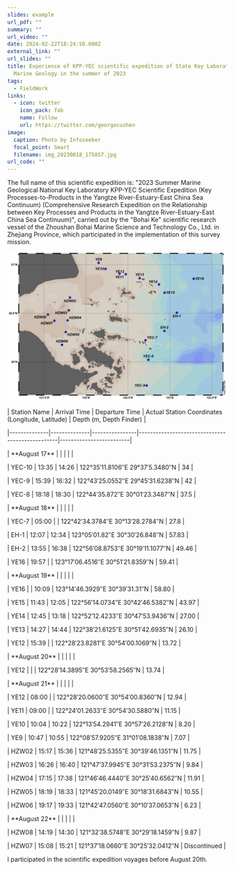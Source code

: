 ```yaml
---
slides: example
url_pdf: ""
summary: ""
url_video: ""
date: 2024-02-22T18:24:50.600Z
external_link: ""
url_slides: ""
title: Experience of KPP-YEC scientific expedition of State Key Laboratory of
  Marine Geology in the summer of 2023
tags:
  - FieldWork
links:
  - icon: twitter
    icon_pack: fab
    name: Follow
    url: https://twitter.com/georgecushen
image:
  caption: Photo by Infoseeker
  focal_point: Smart
  filename: img_20230818_175857.jpg
url_code: ""
---
```

The full name of this scientific expedition is: "2023 Summer Marine Geological National Key Laboratory KPP-YEC Scientific Expedition (Key Processes-to-Products in the Yangtze River-Estuary-East China Sea Continuum) (Comprehensive Research Expedition on the Relationship between Key Processes and Products in the Yangtze River-Estuary-East China Sea Continuum)", carried out by the "Bohai Ke" scientific research vessel of the Zhoushan Bohai Marine Science and Technology Co., Ltd. in Zhejiang Province, which participated in the implementation of this survey mission.

![](odv_collection_2023-08-29t00-13-38_-view-fullscreenmap-_0.jpg " Observation Station Positions and Names Distribution Map")

\| Station Name | Arrival Time | Departure Time | Actual Station Coordinates (Longitude, Latitude) | Depth (m, Depth Finder) |

\|--------------|--------------|----------------|-------------------------------------------------|-------------------------|

\| \*\*August 17\*\* | | | | |

\| YEC-10       | 13:35        | 14:26          | 122°35′11.8106″E 29°37′5.3480″N                | 34                      |

\| YEC-9        | 15:39        | 16:32          | 122°43′25.0552″E 29°45′31.6238″N               | 42                      |

\| YEC-8        | 18:18        | 18:30          | 122°44′35.872″E 30°01′23.3487″N                | 37.5                    |

\| \*\*August 18\*\* | | | | |

\| YEC-7        | 05:00        |                | 122°42′34.3784″E 30°13′28.2784″N               | 27.8                    |

\| EH-1         | 12:07        | 12:34          | 123°05′01.82″E 30°30′26.848″N                  | 57.83                   |

\| EH-2         | 13:55        | 16:38          | 122°56′08.8753″E 30°19′11.1077″N               | 49.46                   |

\| YE16         | 19:57        |                | 123°17′06.4516″E 30°51′21.8359″N               | 59.41                   |

\| \*\*August 19\*\* | | | | |

\| YE16         |              | 10:09          | 123°14′46.3929″E 30°39′31.31″N                 | 58.80                   |

\| YE15         | 11:43        | 12:05          | 122°56′14.0734″E 30°42′46.5382″N               | 43.97                   |

\| YE14         | 12:45        | 13:18          | 122°52′12.4233″E 30°47′53.9436″N               | 27.00                   |

\| YE13         | 14:27        | 14:44          | 122°38′21.6125″E 30°51′42.6935″N               | 26.10                   |

\| YE12         | 15:39        |                | 122°28′23.8281″E 30°54′00.1069″N               | 13.72                   |

\| \*\*August 20\*\* | | | | |

\| YE12         |              |                | 122°28′14.3895″E 30°53′58.2565″N               | 13.74                   |

\| \*\*August 21\*\* | | | | |

\| YE12         | 08:00        |                | 122°28′20.0600″E 30°54′00.8360″N               | 12.94                   |

\| YE11         | 09:00        |                | 122°24′01.2633″E 30°54′30.5880″N               | 11.15                   |

\| YE10         | 10:04        | 10:22          | 122°13′54.2941″E 30°57′26.2128″N               | 8.20                    |

\| YE9          | 10:47        | 10:55          | 122°08′57.9205″E 31°01′08.1838″N               | 7.07                    |

\| HZW02        | 15:17        | 15:36          | 121°48′25.5355″E 30°39′46.1351″N               | 11.75                   |

\| HZW03        | 16:26        | 16:40          | 121°47′37.9945″E 30°31′53.2375″N               | 9.84                    |

\| HZW04        | 17:15        | 17:38          | 121°46′46.4440″E 30°25′40.6562″N               | 11.91                   |

\| HZW05        | 18:19        | 18:33          | 121°45′20.0149″E 30°18′31.6843″N               | 10.55                   |

\| HZW06        | 19:17        | 19:33          | 121°42′47.0560″E 30°10′37.0653″N               | 6.23                    |

\| \*\*August 22\*\* | | | | |

\| HZW08        | 14:19        | 14:30          | 121°32′38.5748″E 30°29′18.1459″N               | 9.87                    |

\| HZW07        | 15:08        | 15:21          | 121°37′18.0660″E 30°25′32.0412″N               | Discontinued           |

I participated in the scientific expedition voyages before August 20th.
